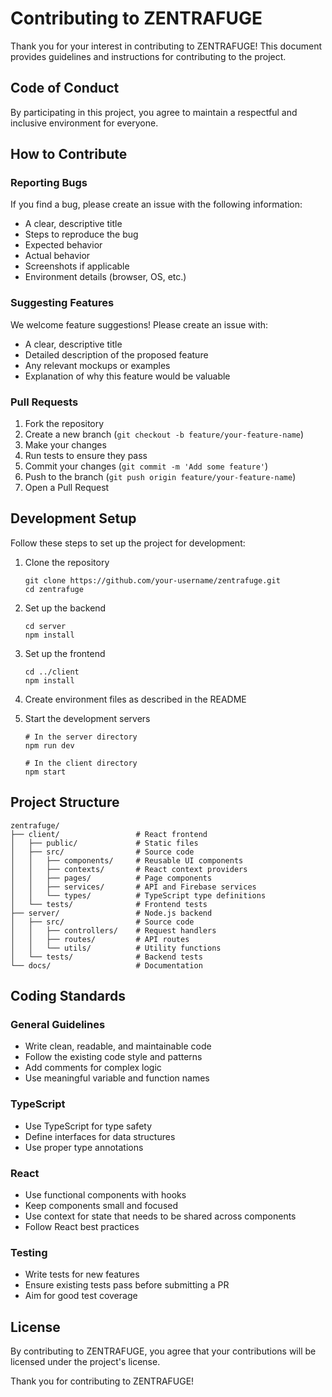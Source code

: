 # Contributing to ZENTRAFUGE

Thank you for your interest in contributing to ZENTRAFUGE! This document provides guidelines and instructions for contributing to the project.

## Code of Conduct

By participating in this project, you agree to maintain a respectful and inclusive environment for everyone.

## How to Contribute

### Reporting Bugs

If you find a bug, please create an issue with the following information:
- A clear, descriptive title
- Steps to reproduce the bug
- Expected behavior
- Actual behavior
- Screenshots if applicable
- Environment details (browser, OS, etc.)

### Suggesting Features

We welcome feature suggestions! Please create an issue with:
- A clear, descriptive title
- Detailed description of the proposed feature
- Any relevant mockups or examples
- Explanation of why this feature would be valuable

### Pull Requests

1. Fork the repository
2. Create a new branch (`git checkout -b feature/your-feature-name`)
3. Make your changes
4. Run tests to ensure they pass
5. Commit your changes (`git commit -m 'Add some feature'`)
6. Push to the branch (`git push origin feature/your-feature-name`)
7. Open a Pull Request

## Development Setup

Follow these steps to set up the project for development:

1. Clone the repository
   ```
   git clone https://github.com/your-username/zentrafuge.git
   cd zentrafuge
   ```

2. Set up the backend
   ```
   cd server
   npm install
   ```

3. Set up the frontend
   ```
   cd ../client
   npm install
   ```

4. Create environment files as described in the README

5. Start the development servers
   ```
   # In the server directory
   npm run dev
   
   # In the client directory
   npm start
   ```

## Project Structure

```
zentrafuge/
├── client/                 # React frontend
│   ├── public/             # Static files
│   ├── src/                # Source code
│   │   ├── components/     # Reusable UI components
│   │   ├── contexts/       # React context providers
│   │   ├── pages/          # Page components
│   │   ├── services/       # API and Firebase services
│   │   └── types/          # TypeScript type definitions
│   └── tests/              # Frontend tests
├── server/                 # Node.js backend
│   ├── src/                # Source code
│   │   ├── controllers/    # Request handlers
│   │   ├── routes/         # API routes
│   │   └── utils/          # Utility functions
│   └── tests/              # Backend tests
└── docs/                   # Documentation
```

## Coding Standards

### General Guidelines

- Write clean, readable, and maintainable code
- Follow the existing code style and patterns
- Add comments for complex logic
- Use meaningful variable and function names

### TypeScript

- Use TypeScript for type safety
- Define interfaces for data structures
- Use proper type annotations

### React

- Use functional components with hooks
- Keep components small and focused
- Use context for state that needs to be shared across components
- Follow React best practices

### Testing

- Write tests for new features
- Ensure existing tests pass before submitting a PR
- Aim for good test coverage

## License

By contributing to ZENTRAFUGE, you agree that your contributions will be licensed under the project's license.

Thank you for contributing to ZENTRAFUGE!

